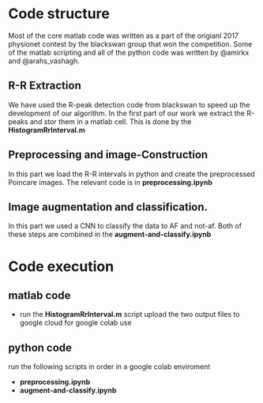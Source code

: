 # Code structure
Most of the core matlab code was written as a part of the origianl 2017 physionet contest by the blackswan group that won the competition.
Some of the matlab scripting and all of the python code was written by @amirkx and @arahs_vashagh.

## R-R Extraction
We have used the R-peak detection code from blackswan  to speed up the development of our algorithm. 
In the first part of our work we extract the R-peaks and stor them in a matlab cell. This is done by the **HistogramRrInterval.m** 


## Preprocessing and image-Construction
In this part we load the R-R intervals in python and  create the preprocessed Poincare images.
The relevant code is in **preprocessing.ipynb**

## Image augmentation and classification.
In this part we used a CNN to classify the data to AF and not-af.
Both of these steps are combined in the **augment-and-classify.ipynb**

# Code execution
## matlab code
* run the **HistogramRrInterval.m** script upload the two output files to google cloud for google colab use
## python code
run the following scripts in order in a google colab enviroment
* **preprocessing.ipynb**
* **augment-and-classify.ipynb**



